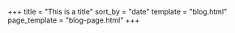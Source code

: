 +++
title = "This is a title"
sort_by = "date"
template = "blog.html"
page_template = "blog-page.html"
+++
